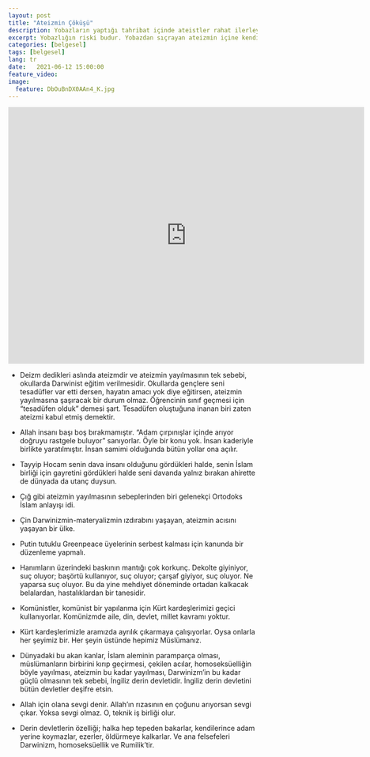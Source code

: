 ```yaml
---
layout: post
title: "Ateizmin Çöküşü"
description: Yobazların yaptığı tahribat içinde ateistler rahat ilerleyebilirler. Yoksa tek başına ateizmin pek bir gücü olmazdı.
excerpt: Yobazlığın riski budur. Yobazdan sıçrayan ateizmin içine kendini atıyor. Yani o bir belanın içinden başka bir belanın içerisine atlıyor. İşte onun için “Darwinizm, materyalizmin yerle bir edilmesi önemli” diyoruz.
categories: [belgesel]
tags: [belgesel]
lang: tr
date:   2021-06-12 15:00:00
feature_video: 
image:
  feature: DbOuBnDX0AAn4_K.jpg
---
```




<div class="responsive-wrap">
<iframe width="720" height="520" scrolling="no" frameborder="0" style="border: none;" src="https://e.pcloud.link/publink/show?code=XZqmsVZG7UYL2jIlLJG29b15oTGu0Khjg9y"></iframe>
</div>

- Deizm dedikleri aslında ateizmdir ve ateizmin yayılmasının tek sebebi, okullarda Darwinist eğitim verilmesidir. Okullarda gençlere seni tesadüfler var etti dersen, hayatın amacı yok diye eğitirsen, ateizmin yayılmasına şaşıracak bir durum olmaz. Öğrencinin sınıf geçmesi için “tesadüfen olduk” demesi şart. Tesadüfen oluştuğuna inanan biri zaten ateizmi kabul etmiş demektir. 

- Allah insanı başı boş bırakmamıştır. “Adam çırpınışlar içinde arıyor doğruyu rastgele buluyor” sanıyorlar. Öyle bir konu yok. İnsan kaderiyle birlikte yaratılmıştır. İnsan samimi olduğunda bütün yollar ona açılır.

- Tayyip Hocam senin dava insanı olduğunu gördükleri halde, senin İslam birliği için gayretini gördükleri halde seni davanda yalnız bırakan ahirette de dünyada da utanç duysun.

- Çığ gibi ateizmin yayılmasının sebeplerinden biri gelenekçi Ortodoks İslam anlayışı idi.

- Çin Darwinizmin-materyalizmin ızdırabını yaşayan, ateizmin acısını yaşayan bir ülke.

- Putin tutuklu Greenpeace üyelerinin serbest kalması için kanunda bir düzenleme yapmalı.

- Hanımların üzerindeki baskının mantığı çok korkunç. Dekolte giyiniyor, suç oluyor; başörtü kullanıyor, suç oluyor; çarşaf giyiyor, suç oluyor. Ne yaparsa suç oluyor. Bu da yine mehdiyet döneminde ortadan kalkacak belalardan, hastalıklardan bir tanesidir.

- Komünistler, komünist bir yapılanma için Kürt kardeşlerimizi geçici kullanıyorlar. Komünizmde aile, din, devlet, millet kavramı yoktur.

- Kürt kardeşlerimizle aramızda ayrılık çıkarmaya çalışıyorlar. Oysa onlarla her şeyimiz bir. Her şeyin üstünde hepimiz Müslümanız.

- Dünyadaki bu akan kanlar, İslam aleminin paramparça olması, müslümanların birbirini kırıp geçirmesi, çekilen acılar, homoseksüelliğin böyle yayılması, ateizmin bu kadar yayılması, Darwinizm’in bu kadar güçlü olmasının tek sebebi, İngiliz derin devletidir. İngiliz derin devletini bütün devletler deşifre etsin.

- Allah için olana sevgi denir. Allah’ın rızasının en çoğunu arıyorsan sevgi çıkar. Yoksa sevgi olmaz. O, teknik iş birliği olur.

- Derin devletlerin özelliği; halka hep tepeden bakarlar, kendilerince adam yerine koymazlar, ezerler, öldürmeye kalkarlar. Ve ana felsefeleri Darwinizm, homoseksüellik ve Rumilik’tir.

